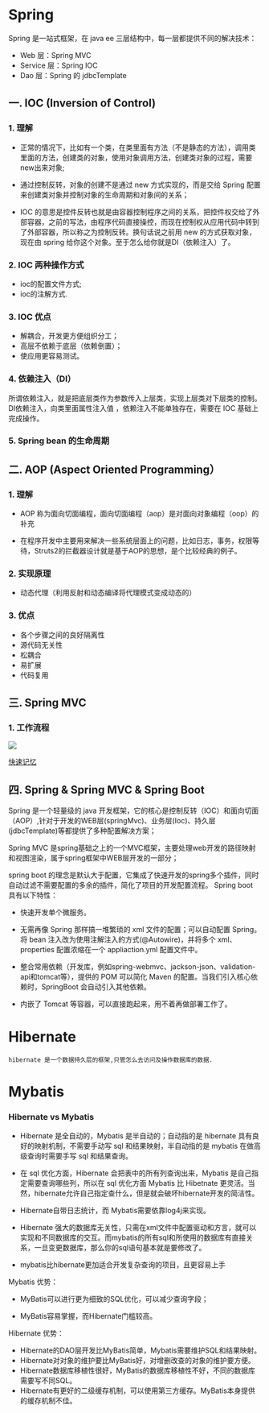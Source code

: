 # Spring 

Spring 是一站式框架，在 java ee 三层结构中，每一层都提供不同的解决技术：

- Web 层：Spring MVC
- Service 层：Spring IOC
- Dao 层：Spring 的 jdbcTemplate

## 一. IOC (Inversion of Control)

### 1. 理解

- 正常的情况下，比如有一个类，在类里面有方法（不是静态的方法），调用类里面的方法，创建类的对象，使用对象调用方法，创建类对象的过程，需要new出来对象;

- 通过控制反转，对象的创建不是通过 new 方式实现的，而是交给 Spring 配置来创建类对象并控制对象的生命周期和对象间的关系；

- IOC 的意思是控件反转也就是由容器控制程序之间的关系，把控件权交给了外部容器，之前的写法，由程序代码直接操控，而现在控制权从应用代码中转到了外部容器，所以称之为控制反转。换句话说之前用 new 的方式获取对象，现在由 spring 给你这个对象。至于怎么给你就是DI（依赖注入）了。

### 2. IOC 两种操作方式

- ioc的配置文件方式;
- ioc的注解方式.

### 3. IOC 优点

- 解耦合，开发更方便组织分工；
- 高层不依赖于底层（依赖倒置）；
- 使应用更容易测试。

### 4. 依赖注入（DI）

所谓依赖注入，就是把底层类作为参数传入上层类，实现上层类对下层类的控制。DI依赖注入，向类里面属性注入值 ，依赖注入不能单独存在，需要在 IOC 基础上完成操作。

### 5. Spring bean 的生命周期

## 二. AOP (Aspect Oriented Programming）

### 1. 理解

- AOP 称为面向切面编程，面向切面编程（aop）是对面向对象编程（oop）的补充

- 在程序开发中主要用来解决一些系统层面上的问题，比如日志，事务，权限等待，Struts2的拦截器设计就是基于AOP的思想，是个比较经典的例子。

### 2. 实现原理

- 动态代理（利用反射和动态编译将代理模式变成动态的）

### 3. 优点

- 各个步骤之间的良好隔离性
- 源代码无关性
- 松耦合
- 易扩展
- 代码复用


## 三. Spring MVC

### 1. 工作流程

![](https://img-blog.csdnimg.cn/20190328110748721.png?x-oss-process=image/watermark,type_ZmFuZ3poZW5naGVpdGk,shadow_10,text_aHR0cHM6Ly9ibG9nLmNzZG4ubmV0L2pvdXJuZXlfVHJpcGxlUA==,size_16,color_FFFFFF,t_70)

[快速记忆](https://blog.csdn.net/qq_32575047/article/details/80416015)

## 四. Spring & Spring MVC & Spring Boot

Spring 是一个轻量级的 java 开发框架，它的核心是控制反转（IOC）和面向切面（AOP）,针对于开发的WEB层(springMvc)、业务层(Ioc)、持久层(jdbcTemplate)等都提供了多种配置解决方案；

Spring MVC 是spring基础之上的一个MVC框架，主要处理web开发的路径映射和视图渲染，属于spring框架中WEB层开发的一部分；

spring boot 的理念是默认大于配置，它集成了快速开发的spring多个插件，同时自动过滤不需要配置的多余的插件，简化了项目的开发配置流程。
Spring boot 具有以下特性：

- 快速开发单个微服务。

- 无需再像 Spring 那样搞一堆繁琐的 xml 文件的配置；可以自动配置 Spring。将 bean 注入改为使用注解注入的方式(@Autowire)，并将多个 xml、properties 配置浓缩在一个 appliaction.yml 配置文件中。

- 整合常用依赖（开发库，例如spring-webmvc、jackson-json、validation-api和tomcat等），提供的 POM 可以简化 Maven 的配置。当我们引入核心依赖时，SpringBoot 会自动引入其他依赖。

- 内嵌了 Tomcat 等容器，可以直接跑起来，用不着再做部署工作了。



# Hibernate

	hibernate 是一个数据持久层的框架,只管怎么去访问及操作数据库的数据.
	
# Mybatis


### Hibernate vs Mybatis

- Hibernate 是全自动的，Mybatis 是半自动的；自动指的是 hibernate 具有良好的映射机制，不需要手动写 sql 和结果映射，半自动指的是 mybatis 在做高级查询时需要手写 sql 和结果查询。


- 在 sql 优化方面，Hibernate 会把表中的所有列查询出来，Mybatis 是自己指定需要查询哪些列，所以在 sql 优化方面 Mybatis 比 Hibetnate 更灵活。当然，hibernate允许自己指定查什么，但是就会破坏hibernate开发的简洁性。

- Hibernate自带日志统计，而 Mybatis需要依靠log4j来实现。

- Hibernate 强大的数据库无关性，只需在xml文件中配置驱动和方言，就可以实现和不同数据库的交互。而mybatis的所有sql和所使用的数据库有直接关系，一旦变更数据库，那么你的sql语句基本就是要修改了。

- mybatis比hibernate更加适合开发复杂查询的项目，且更容易上手

Mybatis 优势：

- MyBatis可以进行更为细致的SQL优化，可以减少查询字段；

- MyBatis容易掌握，而Hibernate门槛较高。

Hibernate 优势：

- Hibernate的DAO层开发比MyBatis简单，Mybatis需要维护SQL和结果映射。
- Hibernate对对象的维护要比MyBatis好，对增删改查的对象的维护要方便。
- Hibernate数据库移植性很好，MyBatis的数据库移植性不好，不同的数据库需要写不同SQL。
- Hibernate有更好的二级缓存机制，可以使用第三方缓存。MyBatis本身提供的缓存机制不佳。


